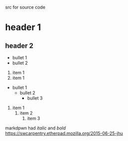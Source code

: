 src for source code

# header 1
## header 2

- bullet 1
- bullet 2

1. item 1
1. item 1

- bullet 1
	- bullet 2
		- bullet 3

1. item 1
	1. item 2
		1. item 3

markdpwn had *italic* and *bold* https://swcarpentry.etherpad.mozilla.org/2015-06-25-jhu
